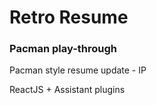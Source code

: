 # Retro Resume
### Pacman play-through
Pacman style resume update - IP

ReactJS + Assistant plugins
